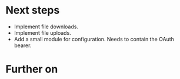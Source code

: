 # Next steps

- Implement file downloads.
- Implement file uploads.
- Add a small module for configuration. Needs to contain the OAuth bearer.

# Further on
